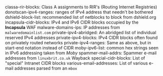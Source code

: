 classa-rir-blocks: Class A assignments to RIR's (Routing Internet Registries)
donotscan-ipv4-ranges: ranges of IPv4 address that needn't be bothered
dshield-block-list: recommended list of netblocks to block from dshield.org
incapsula-cidr-blocks: IPv4 and IPv6 CIDR blocks occupied by the **Incapsula** WAF
malware-domains-ips: IP addresses from `malwaredomainlist.com`
private-ipv4-abridged: An abridged list of individual reserved IPv4 addresses
private-ipv4-blocks: IPv4 CIDR blocks often found on privately routed networks
private-ipv4-ranges: Same as above, but in start-end notation instead of CIDR
moby-ipv6-list: common hex strings seen in IPv6 addressing taken from *Moby*
spammer-mail-addrs: Spammer e-mail addresses from `linuxbrit.co.uk` Wayback
special-cidr-blocks: List of "special" Intranet CIDR blocks 
various-email-addresses: List of various e-mail addresses parsed from an `mbox`
